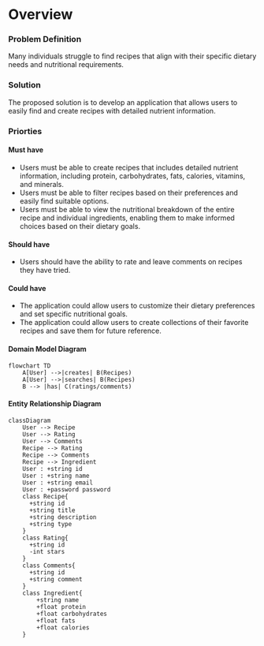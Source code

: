 # Overview
### Problem Definition
Many individuals struggle to find recipes that align with their specific dietary needs and nutritional requirements.

### Solution
The proposed solution is to develop an application that allows users to easily find and create recipes with detailed nutrient information.

### Priorties

#### Must have
- Users must be able to create recipes that includes detailed nutrient information, including protein, carbohydrates, fats, calories, vitamins, and minerals.
- Users must be able to filter recipes based on their preferences and easily find suitable options.
- Users must be able to view the nutritional breakdown of the entire recipe and individual ingredients, enabling them to make informed choices based on their dietary goals.

#### Should have
- Users should have the ability to rate and leave comments on recipes they have tried.

#### Could have
- The application could allow users to customize their dietary preferences and set specific nutritional goals.
- The application could allow users to create collections of their favorite recipes and save them for future reference.

#### Domain Model Diagram

```mermaid
flowchart TD
    A[User] -->|creates| B(Recipes)
    A[User] -->|searches| B(Recipes)
    B --> |has| C(ratings/comments)
 ```

#### Entity Relationship Diagram

```mermaid
classDiagram
    User --> Recipe
    User --> Rating
    User --> Comments
    Recipe --> Rating
    Recipe --> Comments
    Recipe --> Ingredient
    User : +string id
    User : +string name
    User : +string email
    User : +password password
    class Recipe{
      +string id
      +string title
      +string description
      +string type
    }
    class Rating{
      +string id
      -int stars
    }
    class Comments{
      +string id
      +string comment
    }
    class Ingredient{
        +string name
        +float protein
        +float carbohydrates
        +float fats
        +float calories
    }
 ```

